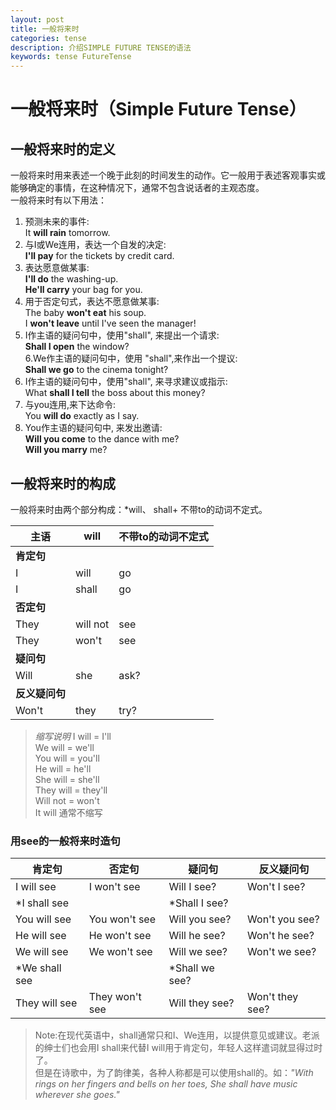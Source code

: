 ```yaml
---
layout: post
title: 一般将来时
categories: tense
description: 介绍SIMPLE FUTURE TENSE的语法
keywords: tense FutureTense
---
```


# 一般将来时（Simple Future Tense）

## 一般将来时的定义
一般将来时用来表述一个晚于此刻的时间发生的动作。它一般用于表述客观事实或能够确定的事情，在这种情况下，通常不包含说话者的主观态度。  
一般将来时有以下用法：  
1. 预测未来的事件:  
It **will rain** tomorrow.  
2. 与I或We连用，表达一个自发的决定:  
**I'll pay** for the tickets by credit card.  
3. 表达愿意做某事:   
**I'll do** the washing-up.  
**He'll carry** your bag for you.  
4. 用于否定句式，表达不愿意做某事:  
The baby **won't eat** his soup.  
I **won't leave** until I've seen the manager!  
5. I作主语的疑问句中，使用"shall", 来提出一个请求:  
**Shall I open** the window?  
6.We作主语的疑问句中，使用 "shall",来作出一个提议:  
**Shall we go** to the cinema tonight?  
7. I作主语的疑问句中，使用"shall", 来寻求建议或指示:  
What **shall I tell** the boss about this money?  
8. 与you连用,来下达命令:  
You **will do** exactly as I say.  
9. You作主语的疑问句中, 来发出邀请:  
**Will you come** to the dance with me?  
**Will you marry** me?  

## 一般将来时的构成
一般将来时由两个部分构成：*will、 shall+ 不带to的动词不定式。  

|**主语**  |**will**|**不带to的动词不定式**|
|----------|--------|----------------------|
|**肯定句**|        |                      |
|I         |will    |go                    |
|I         |shall   |go                    |
|**否定句**|        |                      |
|They      |will not|see                   |
|They      |won't   |see                   |
|**疑问句**|        |                      |
|Will      |she     |ask?                  |
|**反义疑问句**|    |                      |
|Won't     |they    |try?                  |

>*缩写说明* 
I will = I'll  
We will = we'll  
You will = you'll  
He will = he'll  
She will = she'll  
They will = they'll  
Will not = won't  
It will 通常不缩写
>

### 用see的一般将来时造句

|**肯定句**   |**否定句**    |**疑问句**    |**反义疑问句** |
|-------------|--------------|--------------|---------------|
|I will see   |I won't see   |Will I see?   |Won't I see?   |
|*I shall see |              |*Shall I see? |               |
|You will see |You won't see |Will you see? |Won't you see? |
|He will see  |He won't see  |Will he see?  |Won't he see?  |
|We will see  |We won't see  |Will we see?  |Won't we see?  |
|*We shall see|              |*Shall we see?|               |
|They will see|They won't see|Will they see?|Won't they see?|

>Note:在现代英语中，shall通常只和I、We连用，以提供意见或建议。老派的绅士们也会用I shall来代替I will用于肯定句，年轻人这样遣词就显得过时了。  
但是在诗歌中，为了韵律美，各种人称都是可以使用shall的。如：*"With rings on her fingers and bells on her toes, She shall have music wherever she goes."*  
>
